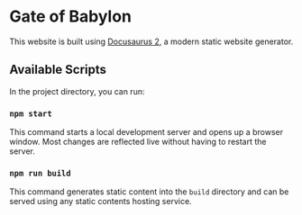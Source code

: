 # Gate of Babylon

This website is built using [Docusaurus 2](https://docusaurus.io/), a modern static website generator.

## Available Scripts

In the project directory, you can run:

### `npm start`

This command starts a local development server and opens up a browser window. Most changes are reflected live without having to restart the server.

### `npm run build`

This command generates static content into the `build` directory and can be served using any static contents hosting service.
